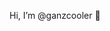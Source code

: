 Hi, I’m @ganzcooler 👋

<!---
ganzcooler/ganzcooler is a ✨ special ✨ repository because its `README.md` (this file) appears on your GitHub profile.
You can click the Preview link to take a look at your changes.
--->
